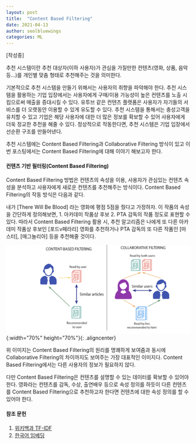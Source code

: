 ```yaml
---
layout: post
title:  "Content Based Filtering"
date: 2021-04-13
author: seolbluewings
categories: ML
---
```


[작성중]

추천 시스템이란 추천 대상자(이하 사용자)가 관심을 가질만한 컨텐츠(영화, 상품, 음악 등...)를 개인별 맞춤 형태로 추천해주는 것을 의미한다.

기본적으로 추천 시스템을 만들기 위해서는 사용자의 취향을 파악해야 한다. 추천 시스템을 활용하는 기업 입장에서는 사용자에게 구매/이용 가능성이 높은 컨텐츠를 노출 시킴으로써 매출을 증대시킬 수 있다. 유투브 같은 컨텐츠 플랫폼은 사용자가 자기들의 서비스를 더 오랫동안 이용할 수 있게 유도할 수 있다. 추천 시스템을 통해서는 충성고객을 유치할 수 있고 기업은 해당 사용자에 대한 더 많은 정보를 확보할 수 있어 사용자에게 더욱 정교한 추천을 해줄 수 있다. 정상적으로 작동한다면, 추천 시스템은 기업 입장에서 선순환 구조를 만들어낸다.

추천 시스템에는 Content Based Filtering과 Collaborative Filtering 방식이 있고 이번 포스팅에서는 Content Based Filtering에 대해 이야기 해보고자 한다.

#### 컨텐츠 기반 필터링(Content Based Filtering)

Content Based Filtering 방법은 컨텐츠의 속성을 이용, 사용자가 관심있는 컨텐츠 속성을 분석하고 사용자에게 새로운 컨텐츠를 추천해주는 방식이다. Content Based Filtering의 작동 방식은 다음과 같다.

내가 [There Will Be Blood] 라는 영화에 평점 5점을 줬다고 가정하자. 이 작품의 속성을 간단하게 정의해보면, 1. 아카데미 작품상 후보 2. PTA 감독의 작품 정도로 표현할 수 있다. 따라서 Content Based Filtering 활용 시, 추천 알고리즘은 나에게 또 다른 아카데미 작품상 후보인 [포드v페라리] 영화를 추천하거나 PTA 감독의 또 다른 작품인 [마스터], [매그놀리아] 등을 추천해줄 것이다.


![CBF](https://github.com/seolbluewings/seolbluewings.github.io/blob/master/assets/CBF.png?raw=true){:width="70%" height="70%"}{: .aligncenter}

위 이미지는 Content Based Filtering의 원리를 명쾌하게 보여줌과 동시에 Collaborative Filtering의 차이까지도 보여주는 가장 대표적인 이미지다. Content Based Filtering에서는 다른 사용자의 정보가 필요하지 않다.

다만 Content Based Filtering은 컨텐츠를 설명할 수 있는 데이터를 확보할 수 있어야 한다. 영화라는 컨텐츠를 감독, 수상, 출연배우 등으로 속성 정의를 하듯이 다른 컨텐츠를 Content Based Filtering으로 추천하고자 한다면 컨텐츠에 대한 속성 정의를 할 수 있어야 한다. 



#### 참조 문헌
1. [위키백과 TF-IDF](https://ko.wikipedia.org/wiki/Tf-idf) <br>
2. [한국어 임베딩](https://ratsgo.github.io/natural%20language%20processing/2019/09/12/embedding/)
